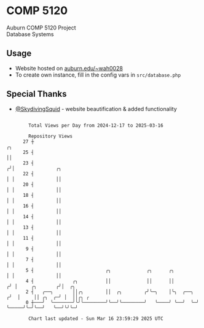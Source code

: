 # COMP 5120
Auburn COMP 5120 Project  
Database Systems

## Usage
- Website hosted on [auburn.edu/~wah0028](https://webhome.auburn.edu/~wah0028/)
- To create own instance, fill in the config vars in `src/database.php`

## Special Thanks
- [@SkydivingSquid](https://github.com/SkydivingSquid) - website beautification & added functionality

```

        Total Views per Day from 2024-12-17 to 2025-03-16

        Repository Views
      27 ┼                                                              ╭╮
      25 ┤                                                              ││
      23 ┤                                                             ╭╯│               ╭╮
      22 ┤                                                             │ │               ││
      20 ┤                                                             │ │               ││
      18 ┤                                                             │ │               ││
      16 ┤                                                             │ │               ││
      14 ┤                                                             │ │               ││
      13 ┤                                                             │ │               ││
      11 ┤                                                             │ │               ││
       9 ┤                                                             │ │               ││
       7 ┤                                                             │ │               ││
       5 ┤                          ╭╮             ╭╮      ╭╮          │ │               ││
       4 ┤              ╭╮          ││             ││      ││         ╭╯ │     ╭╮       ╭╯│  ╭╮
       2 ┤   ╭──╮       ││╭╮        ││  ╭╮        ╭╯╰─╮    │╰╮  ╭──╮ ╭╯  │     ││ ╭╮  ╭─╯ │  ││╭╮ ╭
       0 ┼───╯  ╰───────╯╰╯╰────────╯╰──╯╰────────╯   ╰────╯ ╰──╯  ╰─╯   ╰─────╯╰─╯╰──╯   ╰──╯╰╯╰─╯

        Chart last updated - Sun Mar 16 23:59:29 2025 UTC
        
```
